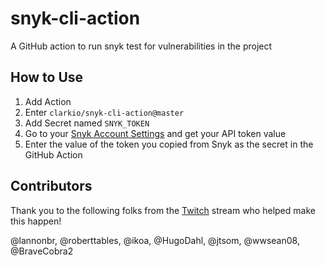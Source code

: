 # snyk-cli-action
A GitHub action to run snyk test for vulnerabilities in the project

## How to Use

1. Add Action
2. Enter `clarkio/snyk-cli-action@master`
3. Add Secret named `SNYK_TOKEN`
4. Go to your [Snyk Account Settings](https://app.snyk.io/account) and get your API token value
5. Enter the value of the token you copied from Snyk as the secret in the GitHub Action


## Contributors
Thank you to the following folks from the [Twitch](https://twitch.tv/clarkio) stream who helped make this happen!

@lannonbr, @roberttables, @ikoa, @HugoDahl, @jtsom, @wwsean08, @BraveCobra2
